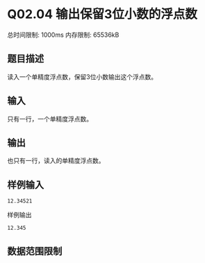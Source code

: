 # Q02.04 输出保留3位小数的浮点数

总时间限制: 1000ms 内存限制: 65536kB

## 题目描述

读入一个单精度浮点数，保留3位小数输出这个浮点数。

## 输入

只有一行，一个单精度浮点数。

## 输出

也只有一行，读入的单精度浮点数。

## 样例输入

    12.34521

样例输出

    12.345

## 数据范围限制

